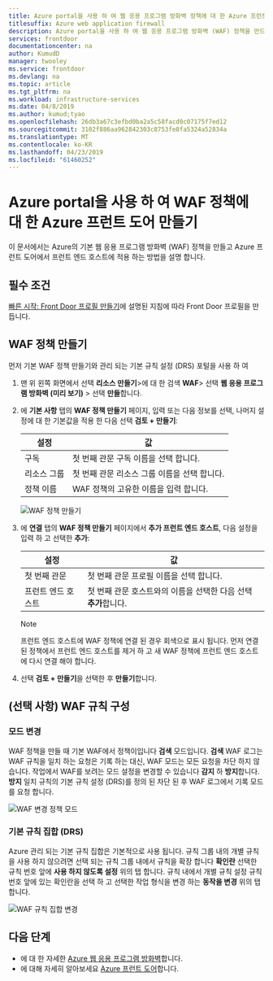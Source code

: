 ```yaml
---
title: Azure portal을 사용 하 여 웹 응용 프로그램 방화벽 정책에 대 한 Azure 프런트 도어 만들기
titlesuffix: Azure web application firewall
description: Azure portal을 사용 하 여 웹 응용 프로그램 방화벽 (WAF) 정책을 만드는 방법에 알아봅니다.
services: frontdoor
documentationcenter: na
author: KumudD
manager: twooley
ms.service: frontdoor
ms.devlang: na
ms.topic: article
ms.tgt_pltfrm: na
ms.workload: infrastructure-services
ms.date: 04/8/2019
ms.author: kumud;tyao
ms.openlocfilehash: 26db3a67c3efbd0ba2a5c58facd0c07175f7ed12
ms.sourcegitcommit: 3102f886aa962842303c8753fe8fa5324a52834a
ms.translationtype: MT
ms.contentlocale: ko-KR
ms.lasthandoff: 04/23/2019
ms.locfileid: "61460252"
---
```

# <a name="create-a-waf-policy-for-azure-front-door-by-using-the-azure-portal"></a>Azure portal을 사용 하 여 WAF 정책에 대 한 Azure 프런트 도어 만들기

이 문서에서는 Azure의 기본 웹 응용 프로그램 방화벽 (WAF) 정책을 만들고 Azure 프런트 도어에서 프런트 엔드 호스트에 적용 하는 방법을 설명 합니다.

## <a name="prerequisites"></a>필수 조건

[빠른 시작: Front Door 프로필 만들기](quickstart-create-front-door.md)에 설명된 지침에 따라 Front Door 프로필을 만듭니다. 

## <a name="create-a-waf-policy"></a>WAF 정책 만들기

먼저 기본 WAF 정책 만들기와 관리 되는 기본 규칙 설정 (DRS) 포털을 사용 하 여 

1. 맨 위 왼쪽 화면에서 선택 **리소스 만들기**>에 대 한 검색 **WAF**> 선택 **웹 응용 프로그램 방화벽 (미리 보기)** > 선택  **만들**합니다.
2. 에 **기본 사항** 탭의 **WAF 정책 만들기** 페이지, 입력 또는 다음 정보를 선택, 나머지 설정에 대 한 기본값을 적용 한 다음 선택 **검토 + 만들기**:

    | 설정                 | 값                                              |
    | ---                     | ---                                                |
    | 구독            |첫 번째 관문 구독 이름을 선택 합니다.|
    | 리소스 그룹          |첫 번째 관문 리소스 그룹 이름을 선택 합니다.|
    | 정책 이름             |WAF 정책의 고유한 이름을 입력 합니다.|

   ![WAF 정책 만들기](./media/waf-front-door-create-portal/basic.png)

3. 에 **연결** 탭의 **WAF 정책 만들기** 페이지에서 **추가 프런트 엔드 호스트**, 다음 설정을 입력 하 고 선택한 **추가**:

    | 설정                 | 값                                              |
    | ---                     | ---                                                |
    | 첫 번째 관문              | 첫 번째 관문 프로필 이름을 선택 합니다.|
    | 프런트 엔드 호스트           | 첫 번째 관문 호스트와의 이름을 선택한 다음 선택 **추가**합니다.|
    
    > [!NOTE]
    > 프런트 엔드 호스트에 WAF 정책에 연결 된 경우 회색으로 표시 됩니다. 먼저 연결 된 정책에서 프런트 엔드 호스트를 제거 하 고 새 WAF 정책에 프런트 엔드 호스트에 다시 연결 해야 합니다.
1. 선택 **검토 + 만들기**을 선택한 후 **만들기**합니다.

## <a name="configure-waf-rules-optional"></a>(선택 사항) WAF 규칙 구성

### <a name="change-mode"></a>모드 변경

WAF 정책을 만들 때 기본 WAF에서 정책이입니다 **검색** 모드입니다. **검색** WAF 로그는 WAF 규칙을 일치 하는 요청은 기록 하는 대신, WAF 모드는 모든 요청을 차단 하지 않습니다.
작업에서 WAF를 보려는 모드 설정을 변경할 수 있습니다 **감지** 하 **방지**합니다. **방지** 일치 규칙의 기본 규칙 설정 (DRS)를 정의 된 차단 된 후 WAF 로그에서 기록 모드를 요청 합니다.

 ![WAF 변경 정책 모드](./media/waf-front-door-create-portal/policy.png)

### <a name="default-rule-set-drs"></a>기본 규칙 집합 (DRS)

Azure 관리 되는 기본 규칙 집합은 기본적으로 사용 됩니다. 규칙 그룹 내의 개별 규칙을 사용 하지 않으려면 선택 되는 규칙 그룹 내에서 규칙을 확장 합니다 **확인란** 선택한 규칙 번호 앞에 **사용 하지 않도록 설정** 위의 탭 합니다. 규칙 내에서 개별 규칙 설정 규칙 번호 앞에 있는 확인란을 선택 하 고 선택한 작업 형식을 변경 하는 **동작을 변경** 위의 탭 합니다.

 ![WAF 규칙 집합 변경](./media/waf-front-door-create-portal/managed.png)

## <a name="next-steps"></a>다음 단계

- 에 대 한 자세한 [Azure 웹 응용 프로그램 방화벽](waf-overview.md)합니다.
- 에 대해 자세히 알아보세요 [Azure 프런트 도어](front-door-overview.md)합니다.




